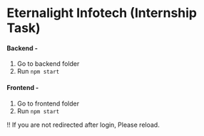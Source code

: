 # Eternalight Infotech (Internship Task)

#### Backend -
1. Go to backend folder
2. Run `npm start`

#### Frontend - 
1. Go to frontend folder
2. Run `npm start`


!! If you are not redirected after login, Please reload.